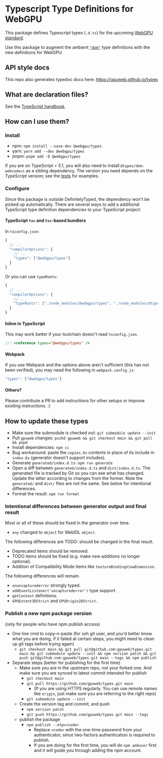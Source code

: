 # Typescript Type Definitions for WebGPU

This package defines Typescript types (`.d.ts`) for the upcoming [WebGPU standard](https://github.com/gpuweb/gpuweb/wiki/Implementation-Status).

Use this package to augment the ambient [`"dom"`](https://www.typescriptlang.org/docs/handbook/compiler-options.html#compiler-options) type definitions with the new definitions for WebGPU.

## API style docs

This repo also generates typedoc docs here: https://gpuweb.github.io/types

## What are declaration files?

See the [TypeScript handbook](http://www.typescriptlang.org/docs/handbook/declaration-files/introduction.html).


## How can I use them?

### Install

- npm: `npm install --save-dev @webgpu/types`
- yarn: `yarn add --dev @webgpu/types`
- pnpm: `pnpm add -D @webgpu/types`

If you are on TypeScript < 5.1, you will also need to install `@types/dom-webcodecs`
as a sibling dependency. The version you need depends on the TypeScript version;
see the [tests](tests/) for examples.

### Configure

Since this package is outside DefinitelyTyped, the dependency won't be picked up automatically.
There are several ways to add a additional TypeScript type definition dependencies to your TypeScript project:

#### TypeScript `tsc` and `tsc`-based bundlers

In `tsconfig.json`:

```js
{
  // ...
  "compilerOptions": {
    // ...
    "types": ["@webgpu/types"]
  }
}
```

Or you can use `typeRoots`:

```js
{
  // ...
  "compilerOptions": {
    // ...
    "typeRoots": ["./node_modules/@webgpu/types", "./node_modules/@types"]
  }
}
```

#### Inline in TypeScript

This may work better if your toolchain doesn't read `tsconfig.json`.

```ts
/// <reference types="@webgpu/types" />
```

#### Webpack

If you use Webpack and the options above aren't sufficient (this has not been verified),
you may need the following in `webpack.config.js`:

```js
"types": ["@webgpu/types"]
```

#### Others?

Please contribute a PR to add instructions for other setups or improve existing instructions. :)


## How to update these types

- Make sure the submodule is checked out: `git submodule update --init`
- Pull `gpuweb` changes: `pushd gpuweb && git checkout main && git pull && popd`
- Install dependencies: `npm ci`
- Bug workaround: paste the `copies.bs` contents in place of its include in `index.bs` (generator doesn't support includes).
- Generate `generated/index.d.ts`: `npm run generate`
- Open a diff between `generated/index.d.ts` and `dist/index.d.ts`.
    The generated file is tracked by Git so you can see what has changed.
    Update the latter according to changes from the former.
    Note the `generated/` and `dist/` files are not the same.
    See below for intentional differences.
- Format the result: `npm run format`

### Intentional differences between generator output and final result

Most or all of these should be fixed in the generator over time.

- `any` changed to `object` for WebIDL `object`.

The following differences are TODO: should be changed in the final result.

- Deprecated items should be removed.
- TODO items should be fixed (e.g. make new additions no longer optional).
- Addition of Compatibility Mode items like `textureBindingViewDimension`.

The following differences will remain.

- `onuncapturederror` strongly typed.
- `addEventListener('uncapturederror')` type support.
- `getContext` definitions.
- `GPUExtent3DStrict` and `GPUOrigin2DStrict`.

### Publish a new npm package version

(only for people who have npm publish access)

* One line cmd to copy-n-paste (for ssh git user, and you'd better know what you are doing, if it failed at certain steps, you might need to clean up git tags before trying again)
  - `git checkout main && git pull git@github.com:gpuweb/types.git main && git submodule update --init && npm version patch && git push git@github.com:gpuweb/types.git main --tags && npm publish`
* Separate steps (better for publishing for the first time)
  * Make sure you are in the upstream repo, not your forked one. And make sure you are synced to latest commit intended for publish
    - `git checkout main`
    - `git pull https://github.com/gpuweb/types.git main`
      - (If you are using HTTPS regularly. You can use remote names like `origin`, just make sure you are referring to the right repo)
    - `git submodule update --init`
  * Create the version tag and commit, and push
    - `npm version patch`
    - `git push https://github.com/gpuweb/types.git main --tags`
  * publish the package
    - `npm publish --otp=<code>`
      - Replace `<code>` with the one-time password from your authenticator, since two-factors authentication is required to publish.
      - If you are doing for the first time, you will do `npm adduser` first and it will guide you through adding the npm account.

